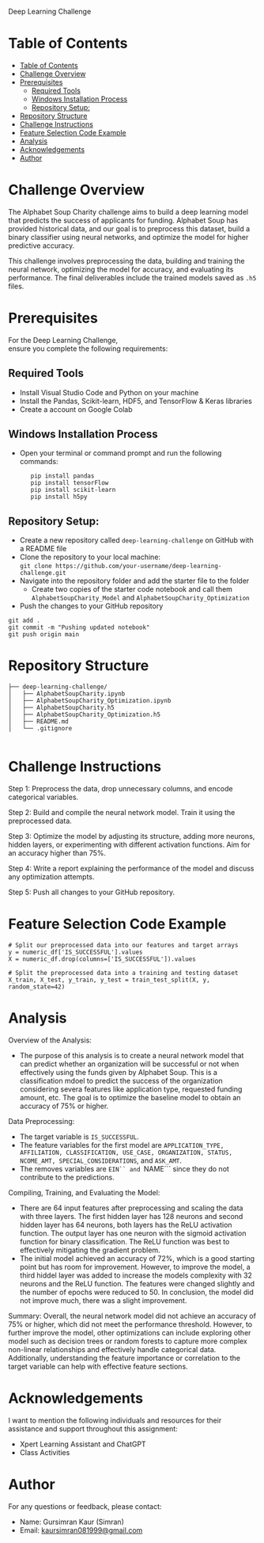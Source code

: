 Deep Learning Challenge 

# Table of Contents
- [Table of Contents](#table-of-contents)
- [Challenge Overview](#challenge-overview)
- [Prerequisites](#prerequisites)
  - [Required Tools](#required-tools)
  - [Windows Installation Process](#windows-installation-process)
  - [Repository Setup:](#repository-setup)
- [Repository Structure](#repository-structure)
- [Challenge Instructions](#challenge-instructions)
- [Feature Selection Code Example](#feature-selection-code-example)
- [Analysis](#analysis)
- [Acknowledgements](#acknowledgements)
- [Author](#author)


# Challenge Overview
The Alphabet Soup Charity challenge aims to build a deep learning model that predicts the success of applicants for funding. Alphabet Soup has provided historical data, and our goal is to preprocess this dataset, build a binary classifier using neural networks, and optimize the model for higher predictive accuracy.

This challenge involves preprocessing the data, building and training the neural network, optimizing the model for accuracy, and evaluating its performance. The final deliverables include the trained models saved as ```.h5``` files.


# Prerequisites

For the Deep Learning Challenge, ensure you complete the following requirements:

## Required Tools 
- Install Visual Studio Code and Python on your machine 
- Install the Pandas, Scikit-learn, HDF5, and TensorFlow & Keras libraries
- Create a account on Google Colab

## Windows Installation Process
- Open your terminal or command prompt and run the following commands:

  ``` 
     pip install pandas
     pip install tensorFlow 
     pip install scikit-learn
     pip install h5py
   ```

## Repository Setup:
  - Create a new repository called ```deep-learning-challenge``` on GitHub with a README file
  - Clone the repository to your local machine:   
  ```git clone https://github.com/your-username/deep-learning-challenge.git``` 
  - Navigate into the repository folder and add the starter file to the folder
    - Create two copies of the starter code notebook and call them ```AlphabetSoupCharity_Model``` and ```AlphabetSoupCharity_Optimization```
  - Push the changes to your GitHub repository

```
git add .
git commit -m "Pushing updated notebook"
git push origin main
```


# Repository Structure
```
├── deep-learning-challenge/
│   ├── AlphabetSoupCharity.ipynb
│   ├── AlphabetSoupCharity_Optimization.ipynb
│   ├── AlphabetSoupCharity.h5
│   ├── AlphabetSoupCharity_Optimization.h5
│   ├── README.md
│   └── .gitignore
               
```


# Challenge Instructions 

Step 1: Preprocess the data, drop unnecessary columns, and encode categorical variables.

Step 2: Build and compile the neural network model. Train it using the preprocessed data.

Step 3: Optimize the model by adjusting its structure, adding more neurons, hidden layers, or experimenting with different activation functions. Aim for an accuracy higher than 75%.

Step 4: Write a report explaining the performance of the model and discuss any optimization attempts.

Step 5: Push all changes to your GitHub repository.


# Feature Selection Code Example

```VS Code
# Split our preprocessed data into our features and target arrays
y = numeric_df['IS_SUCCESSFUL'].values
X = numeric_df.drop(columns=['IS_SUCCESSFUL']).values

# Split the preprocessed data into a training and testing dataset
X_train, X_test, y_train, y_test = train_test_split(X, y, random_state=42)
```


# Analysis

Overview of the Analysis:
- The purpose of this analysis is to create a neural network model that can predict whether an organization will be successful or not when effectively using the funds given by Alphabet Soup. This is a classification mdoel to predict the success of the organization considering severa features like application type, requested funding amount, etc. The goal is to optimize the baseline model to obtain an accuracy of 75% or higher.

Data Preprocessing:
- The target variable is ```IS_SUCCESSFUL```. 
- The feature variables for the first model are ```APPLICATION_TYPE, AFFILIATION, CLASSIFICATION, USE_CASE, ORGANIZATION, STATUS, NCOME_AMT, SPECIAL_CONSIDERATIONS```, and ```ASK_AMT```.
- The removes variables are ```EIN`` and ```NAME``` since they do not contribute to the predictions. 

Compiling, Training, and Evaluating the Model:
- There are 64 input features after preprocessing and scaling the data with three layers. The first hidden layer has 128 neurons and second hidden layer has 64 neurons, both layers has the ReLU activation function. The output layer has one neuron with the sigmoid activation function for binary classification. The ReLU function was best to effectively mitigating the gradient problem. 
- The initial model achieved an accuracy of 72%, which is a good starting point but has room for improvement. However, to improve the model, a third hiddel layer was added to increase the models complexity with 32 neurons and the ReLU function. The features were changed  slightly and the number of epochs were reduced to 50. In conclusion, the model did not improve much, there was a slight improvement. 

Summary:
Overall, the neural network model did not achieve an accuracy of 75% or higher, which did not meet the performance threshold. However, to further improve the model, other optimizations can include exploring other model such as decision trees or random forests to capture more complex non-linear relationships and effectively handle categorical data. Additionally, understanding the feature importance or correlation to the target variable can help with effective feature sections. 


# Acknowledgements

I want to mention the following individuals and resources for their assistance and support throughout this assignment: 
- Xpert Learning Assistant and ChatGPT
- Class Activities 


# Author

For any questions or feedback, please contact:
- Name: Gursimran Kaur (Simran)
- Email: kaursimran081999@gmail.com
